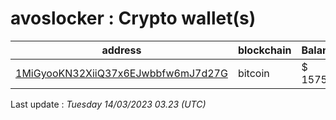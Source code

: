 # avoslocker : Crypto wallet(s)

| address | blockchain | Balance |
|---|---|---|
| [1MiGyooKN32XiiQ37x6EJwbbfw6mJ7d27G](https://www.blockchain.com/explorer/addresses/btc/1MiGyooKN32XiiQ37x6EJwbbfw6mJ7d27G) | bitcoin | $ 157527 |

Last update : _Tuesday 14/03/2023 03.23 (UTC)_

